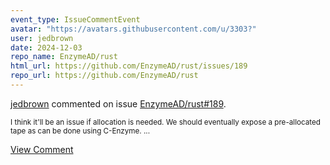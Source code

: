 ```yaml
---
event_type: IssueCommentEvent
avatar: "https://avatars.githubusercontent.com/u/3303?"
user: jedbrown
date: 2024-12-03
repo_name: EnzymeAD/rust
html_url: https://github.com/EnzymeAD/rust/issues/189
repo_url: https://github.com/EnzymeAD/rust
---
```


<a href='https://github.com/jedbrown' target='_blank'>jedbrown</a> commented on issue <a href='https://github.com/EnzymeAD/rust/issues/189' target='_blank'>EnzymeAD/rust#189</a>.

<small>I think it'll be an issue if allocation is needed. We should eventually expose a pre-allocated tape as can be done using C-Enzyme. ...</small>

<a href='https://github.com/EnzymeAD/rust/issues/189' target='_blank'>View Comment</a>